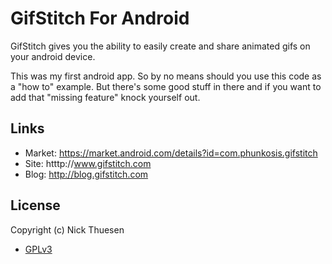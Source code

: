 # GifStitch For Android

GifStitch gives you the ability to easily create and share animated gifs on your android device.

This was my first android app.  So by no means should you use this code as a "how to" example.  But there's
some good stuff in there and if you want to add that "missing feature" knock yourself out.

## Links
* Market: https://market.android.com/details?id=com.phunkosis.gifstitch
* Site: htttp://www.gifstitch.com
* Blog: http://blog.gifstitch.com

## License
Copyright (c) Nick Thuesen

* [GPLv3](http://www.gnu.org/copyleft/gpl.html)
